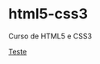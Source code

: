 # html5-css3
 Curso de HTML5 e CSS3

<a href="https://josiasfelipe.github.io/html5-css3/Módulo II\Desafios\01 - Desafio do capítulo (PDF) 17/index.html">Teste</a>